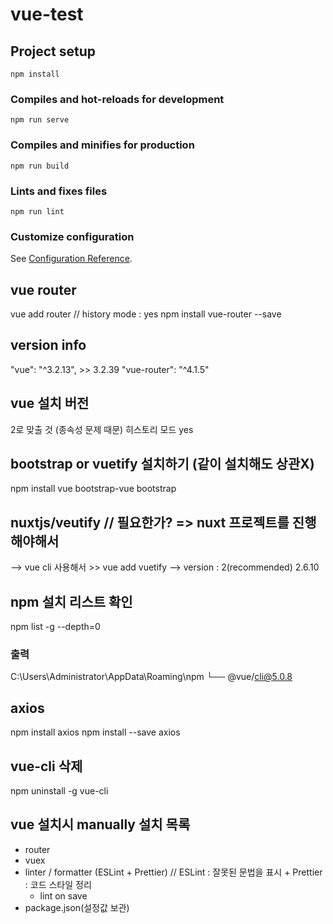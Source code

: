 # vue-test

## Project setup
```
npm install
```

### Compiles and hot-reloads for development
```
npm run serve
```

### Compiles and minifies for production
```
npm run build
```

### Lints and fixes files
```
npm run lint
```

### Customize configuration
See [Configuration Reference](https://cli.vuejs.org/config/).


## vue router
vue add router
// history mode : yes
npm install vue-router --save

## version info
"vue": "^3.2.13", >> 3.2.39
"vue-router": "^4.1.5"

## vue 설치 버전
2로 맞출 것 (종속성 문제 때문) 
히스토리 모드 yes

## bootstrap or vuetify 설치하기 (같이 설치해도 상관X)
npm install vue bootstrap-vue bootstrap

## nuxtjs/veutify // 필요한가? => nuxt 프로젝트를 진행해야해서
--> vue cli 사용해서 >> vue add vuetify
--> version : 2(recommended) 2.6.10

## npm 설치 리스트 확인
npm list -g --depth=0

### 출력
C:\Users\Administrator\AppData\Roaming\npm
└── @vue/cli@5.0.8

## axios
npm install axios
npm install --save axios

## vue-cli 삭제
npm uninstall -g vue-cli

## vue 설치시 manually 설치 목록
- router
- vuex
- linter / formatter (ESLint + Prettier) // ESLint : 잘못된 문법을 표시 + Prettier : 코드 스타일 정리
  - lint on save
- package.json(설정값 보관)
